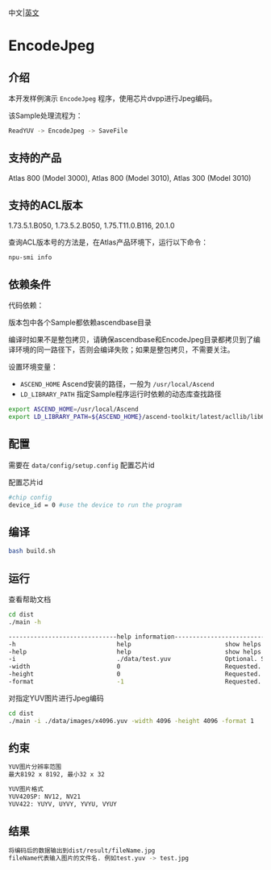 中文|[英文](README.md)
# EncodeJpeg

## 介绍

本开发样例演示 `EncodeJpeg` 程序，使用芯片dvpp进行Jpeg编码。

该Sample处理流程为：
```bash
ReadYUV -> EncodeJpeg -> SaveFile
```

## 支持的产品

Atlas 800 (Model 3000), Atlas 800 (Model 3010), Atlas 300 (Model 3010)

## 支持的ACL版本

1.73.5.1.B050, 1.73.5.2.B050, 1.75.T11.0.B116, 20.1.0

查询ACL版本号的方法是，在Atlas产品环境下，运行以下命令：
```bash
npu-smi info
```

## 依赖条件

代码依赖：

版本包中各个Sample都依赖ascendbase目录

编译时如果不是整包拷贝，请确保ascendbase和EncodeJpeg目录都拷贝到了编译环境的同一路径下，否则会编译失败；如果是整包拷贝，不需要关注。

设置环境变量：
*  `ASCEND_HOME`      Ascend安装的路径，一般为 `/usr/local/Ascend`
*  `LD_LIBRARY_PATH`  指定Sample程序运行时依赖的动态库查找路径

```bash
export ASCEND_HOME=/usr/local/Ascend
export LD_LIBRARY_PATH=${ASCEND_HOME}/ascend-toolkit/latest/acllib/lib64:$LD_LIBRARY_PATH
```

## 配置

需要在 `data/config/setup.config` 配置芯片id

配置芯片id
```bash
#chip config
device_id = 0 #use the device to run the program
```

## 编译
```bash
bash build.sh
```

## 运行
查看帮助文档
```bash
cd dist
./main -h

------------------------------help information------------------------------
-h                            help                          show helps
-help                         help                          show helps
-i                            ./data/test.yuv               Optional. Specify the input image, default: ./data/test.yuv
-width                        0                             Requested. Specify the width of input image
-height                       0                             Requested. Specify the height of input image
-format                       -1                            Requested. Specify the format of input image, {1:NV12, 2:NV21, 7:YUYV, 8:UYVY, 9:YVYU, 10:VYUY}
```

对指定YUV图片进行Jpeg编码
```bash
cd dist
./main -i ./data/images/x4096.yuv -width 4096 -height 4096 -format 1
```

## 约束
```bash
YUV图片分辨率范围
最大8192 x 8192, 最小32 x 32

YUV图片格式
YUV420SP: NV12, NV21
YUV422: YUYV, UYVY, YVYU, VYUY
```

## 结果
```bash
将编码后的数据输出到dist/result/fileName.jpg
fileName代表输入图片的文件名. 例如test.yuv -> test.jpg
```
